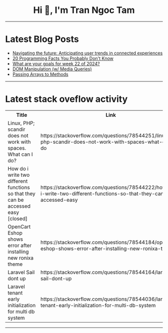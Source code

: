 <h1 align="center">Hi 👋, I'm Tran Ngoc Tam</h1>

---

# Latest Blog Posts 
<!-- BLOG-POST-LIST:START -->
- [Navigating the future: Anticipating user trends in connected experiences](https://dev.to/yujofficial/navigating-the-future-anticipating-user-trends-in-connected-experiences-7a1)
- [20 Programming Facts You Probably Don&#39;t Know](https://dev.to/django-webdev/20-programming-facts-you-never-knew-1nk)
- [What are your goals for week 22 of 2024?](https://dev.to/jarvisscript/what-are-your-goals-for-week-22-of-2024-2h3c)
- [DOM Manipulation &lpar;w/ Media Queries&rpar;](https://dev.to/arbrazil/dom-manipulation-w-media-queries-489e)
- [Passing Arrays to Methods](https://dev.to/paulike/passing-arrays-to-methods-1j71)
<!-- BLOG-POST-LIST:END -->

---

# Latest stack oveflow activity
<table>
  <tr><th>Title</th><th>Link</th></tr>
  <!-- STACKOVERFLOW:START --><tr><td>Linux, PHP; scandir does not work with spaces. What can I do?</td><td>https://stackoverflow.com/questions/78544251/linux-php-scandir-does-not-work-with-spaces-what-can-i-do</td></tr><tr><td>How do i write two different functions so that they can be accessed easy [closed]</td><td>https://stackoverflow.com/questions/78544222/how-do-i-write-two-different-functions-so-that-they-can-be-accessed-easy</td></tr><tr><td>OpenCart Eshop shows error after installing new ronixa theme</td><td>https://stackoverflow.com/questions/78544184/opencart-eshop-shows-error-after-installing-new-ronixa-theme</td></tr><tr><td>Laravel Sail dont up</td><td>https://stackoverflow.com/questions/78544164/laravel-sail-dont-up</td></tr><tr><td>Laravel tenant early initialization for multi db system</td><td>https://stackoverflow.com/questions/78544036/laravel-tenant-early-initialization-for-multi-db-system</td></tr><!-- STACKOVERFLOW:END -->
</table>

---


